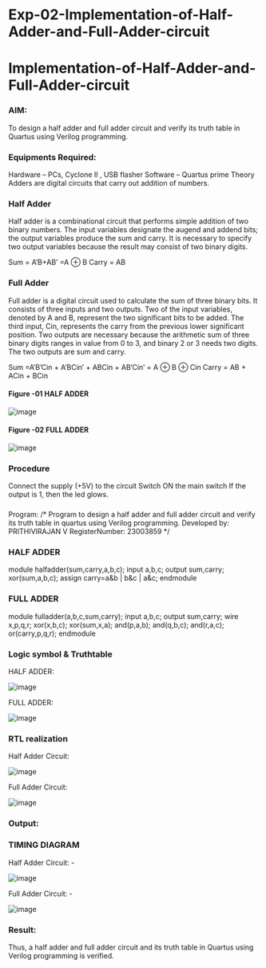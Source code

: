 # Exp-02-Implementation-of-Half-Adder-and-Full-Adder-circuit

# Implementation-of-Half-Adder-and-Full-Adder-circuit
### AIM:
To design a half adder and full adder circuit and verify its truth table in Quartus using Verilog programming.

### Equipments Required:
Hardware – PCs, Cyclone II , USB flasher
Software – Quartus prime
Theory
Adders are digital circuits that carry out addition of numbers.

### Half Adder
Half adder is a combinational circuit that performs simple addition of two binary numbers. The input variables designate the augend and addend bits; the output variables produce the sum and carry. It is necessary to specify two output variables because the result may consist of two binary digits.

Sum = A’B+AB’ =A ⊕ B Carry = AB

### Full Adder
Full adder is a digital circuit used to calculate the sum of three binary bits. It consists of three inputs and two outputs. Two of the input variables, denoted by A and B, represent the two significant bits to be added. The third input, Cin, represents the carry from the previous lower significant position. Two outputs are necessary because the arithmetic sum of three binary digits ranges in value from 0 to 3, and binary 2 or 3 needs two digits. The two outputs are sum and carry.

Sum =A’B’Cin + A’BCin’ + ABCin + AB’Cin’ = A ⊕ B ⊕ Cin Carry = AB + ACin + BCin

#### Figure -01 HALF ADDER 
![image](https://user-images.githubusercontent.com/36288975/163552156-a13e5a56-c638-4110-97d9-8896907c8d25.png)

#### Figure -02 FULL ADDER 

![image](https://user-images.githubusercontent.com/36288975/163552057-b3547877-6d07-45b4-b7e0-bcfebfad9e1d.png)

### Procedure

Connect the supply (+5V) to the circuit
Switch ON the main switch
If the output is 1, then the led glows.
### 
Program:
/*
Program to design a half adder and full adder circuit and verify its truth table in quartus using Verilog programming.
Developed by: PRITHIVIRAJAN V
RegisterNumber: 23003859
*/
### HALF ADDER
module halfadder(sum,carry,a,b,c);
input a,b,c;
output sum,carry;
xor(sum,a,b,c);
assign carry=a&b | b&c | a&c;
endmodule

### FULL ADDER

module fulladder(a,b,c,sum,carry);
input a,b,c;
output sum,carry;
wire x,p,q,r;
xor(x,b,c);
xor(sum,x,a);
and(p,a,b);
and(q,b,c);
and(r,a,c);
or(carry,p,q,r);
endmodule

### Logic symbol & Truthtable
HALF ADDER:

![image](https://github.com/Prithivirajan2911/Exp-02-Implementation-of-Half-Adder-and-Full-Adder-circuit/assets/147020085/bdc6716b-f269-4c3d-a900-6b4314304c9e)

FULL ADDER:

![image](https://github.com/Prithivirajan2911/Exp-02-Implementation-of-Half-Adder-and-Full-Adder-circuit/assets/147020085/13fd80d3-ae04-477c-8bca-2f79d870fa2d)

### RTL realization
Half Adder Circuit: 

![image](https://github.com/Prithivirajan2911/Exp-02-Implementation-of-Half-Adder-and-Full-Adder-circuit/assets/147020085/8ac0eede-9e45-4586-8394-d09529c789ad)

Full Adder Circuit: 

![image](https://github.com/Prithivirajan2911/Exp-02-Implementation-of-Half-Adder-and-Full-Adder-circuit/assets/147020085/23b33073-c281-4fab-a239-c11ef1727603)
### Output:
### TIMING DIAGRAM
Half Adder Circuit: -

![image](https://github.com/Prithivirajan2911/Exp-02-Implementation-of-Half-Adder-and-Full-Adder-circuit/assets/147020085/c1f7edcc-4ec7-4e53-9e3a-e16e3fc590ff)

Full Adder Circuit: -

![image](https://github.com/Prithivirajan2911/Exp-02-Implementation-of-Half-Adder-and-Full-Adder-circuit/assets/147020085/5f469b12-c7b7-4f6d-9fba-428b5d80ffb9)

### Result:
Thus, a half adder and full adder circuit and its truth table in Quartus using Verilog programming is verified.
